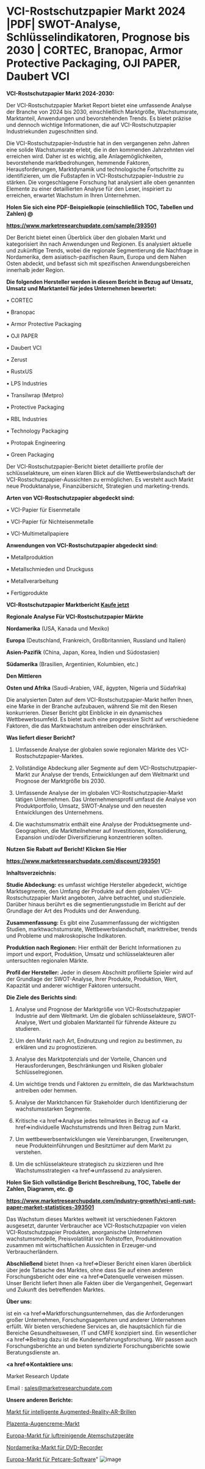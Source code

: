 # VCI-Rostschutzpapier Markt 2024 |PDF| SWOT-Analyse, Schlüsselindikatoren, Prognose bis 2030 | CORTEC, Branopac, Armor Protective Packaging, OJI PAPER, Daubert VCI

<strong>VCI-Rostschutzpapier Markt 2024-2030:</strong>

Der VCI-Rostschutzpapier Market Report bietet eine umfassende Analyse der Branche von 2024 bis 2030, einschließlich Marktgröße, Wachstumsrate, Marktanteil, Anwendungen und bevorstehenden Trends. Es bietet präzise und dennoch wichtige Informationen, die auf VCI-Rostschutzpapier Industriekunden zugeschnitten sind.

Die VCI-Rostschutzpapier-Industrie hat in den vergangenen zehn Jahren eine solide Wachstumsrate erlebt, die in den kommenden Jahrzehnten viel erreichen wird. Daher ist es wichtig, alle Anlagemöglichkeiten, bevorstehende marktbedrohungen, hemmende Faktoren, Herausforderungen, Marktdynamik und technologische Fortschritte zu identifizieren, um die Fußstapfen in VCI-Rostschutzpapier-Industrie zu stärken. Die vorgeschlagene Forschung hat analysiert alle oben genannten Elemente zu einer detaillierten Analyse für den Leser, inspiriert zu erreichen, erwartet Wachstum in Ihren Unternehmen.



<strong>Holen Sie sich eine PDF-Beispielkopie (einschließlich TOC, Tabellen und Zahlen) @
</strong>

<strong><a href=https://www.marketresearchupdate.com/sample/393501>

<strong>https://www.marketresearchupdate.com/sample/393501</u></font></a></strong></strong>

Der Bericht bietet einen Überblick über den globalen Markt und kategorisiert ihn nach Anwendungen und Regionen. Es analysiert aktuelle und zukünftige Trends, wobei die regionale Segmentierung die Nachfrage in Nordamerika, dem asiatisch-pazifischen Raum, Europa und dem Nahen Osten abdeckt, und befasst sich mit spezifischen Anwendungsbereichen innerhalb jeder Region.



<strong>Die folgenden Hersteller werden in diesem Bericht in Bezug auf Umsatz, Umsatz und Marktanteil für jedes Unternehmen bewertet:</strong>

• CORTEC

• Branopac

• Armor Protective Packaging

• OJI PAPER

• Daubert VCI

• Zerust

• RustxUS

• LPS Industries

• Transilwrap (Metpro)

• Protective Packaging

• RBL Industries

• Technology Packaging

• Protopak Engineering

• Green Packaging

Der VCI-Rostschutzpapier-Bericht bietet detaillierte profile der schlüsselakteure, um einen klaren Blick auf die Wettbewerbslandschaft der VCI-Rostschutzpapier-Aussichten zu ermöglichen. Es versteht auch Markt neue Produktanalyse, Finanzübersicht, Strategien und marketing-trends.



<strong>Arten von VCI-Rostschutzpapier abgedeckt sind:</strong>

• VCI-Papier für Eisenmetalle

• VCI-Papier für Nichteisenmetalle

• VCI-Multimetallpapiere



<strong>Anwendungen von VCI-Rostschutzpapier abgedeckt sind:</strong>

• Metallproduktion

• Metallschmieden und Druckguss

• Metallverarbeitung

• Fertigprodukte



<strong>VCI-Rostschutzpapier Marktbericht <a href=https://www.marketresearchupdate.com/buynow/393501>Kaufe jetzt</a></strong>



<strong>Regionale Analyse Für VCI-Rostschutzpapier Märkte</strong>



<strong>Nordamerika</strong> (USA, Kanada und Mexiko)



<strong>Europa</strong> (Deutschland, Frankreich, Großbritannien, Russland und Italien)



<strong>Asien-Pazifik</strong> (China, Japan, Korea, Indien und Südostasien)



<strong>Südamerika</strong> (Brasilien, Argentinien, Kolumbien, etc.)



<strong>Den Mittleren</strong> 

<strong>Osten und Afrika</strong> (Saudi-Arabien, VAE, ägypten, Nigeria und Südafrika)

Die analysierten Daten auf dem VCI-Rostschutzpapier-Markt helfen Ihnen, eine Marke in der Branche aufzubauen, während Sie mit den Riesen konkurrieren. Dieser Bericht gibt Einblicke in ein dynamisches Wettbewerbsumfeld. Es bietet auch eine progressive Sicht auf verschiedene Faktoren, die das Marktwachstum antreiben oder einschränken.



<strong>Was liefert dieser Bericht?</strong>

1. Umfassende Analyse der globalen sowie regionalen Märkte des VCI-Rostschutzpapier-Marktes.

2. Vollständige Abdeckung aller Segmente auf dem VCI-Rostschutzpapier-Markt zur Analyse der trends, Entwicklungen auf dem Weltmarkt und Prognose der Marktgröße bis 2030.

3. Umfassende Analyse der im globalen VCI-Rostschutzpapier-Markt tätigen Unternehmen. Das Unternehmensprofil umfasst die Analyse von Produktportfolio, Umsatz, SWOT-Analyse und den neuesten Entwicklungen des Unternehmens.

4. Die wachstumsmatrix enthält eine Analyse der Produktsegmente und-Geographien, die Marktteilnehmer auf Investitionen, Konsolidierung, Expansion und/oder Diversifizierung konzentrieren sollten.



<strong>Nutzen Sie Rabatt auf Bericht! Klicken Sie Hier
</strong>

<strong><a href=https://www.marketresearchupdate.com/discount/393501>https://www.marketresearchupdate.com/discount/393501</b></u></font></strong></a>



<strong>Inhaltsverzeichnis:</strong>



<strong>Studie Abdeckung:</strong> es umfasst wichtige Hersteller abgedeckt, wichtige Marktsegmente, den Umfang der Produkte auf dem globalen VCI-Rostschutzpapier Markt angeboten, Jahre betrachtet, und studienziele. Darüber hinaus berührt es die segmentierungsstudie im Bericht auf der Grundlage der Art des Produkts und der Anwendung.



<strong>Zusammenfassung:</strong> Es gibt eine Zusammenfassung der wichtigsten Studien, marktwachstumsrate, Wettbewerbslandschaft, markttreiber, trends und Probleme und makroskopische Indikatoren.



<strong>Produktion nach Regionen:</strong> Hier enthält der Bericht Informationen zu import und export, Produktion, Umsatz und schlüsselakteuren aller untersuchten regionalen Märkte.



<strong>Profil der Hersteller:</strong> Jeder in diesem Abschnitt profilierte Spieler wird auf der Grundlage der SWOT-Analyse, Ihrer Produkte, Produktion, Wert, Kapazität und anderer wichtiger Faktoren untersucht.



<strong>Die Ziele des Berichts sind:</strong>

1) Analyse und Prognose der Marktgröße von VCI-Rostschutzpapier Industrie auf dem Weltmarkt.
Um die globalen schlüsselakteure, SWOT-Analyse, Wert und globalen Marktanteil für führende Akteure zu studieren.

2) Um den Markt nach Art, Endnutzung und region zu bestimmen, zu erklären und zu prognostizieren.

3) Analyse des Marktpotenzials und der Vorteile, Chancen und Herausforderungen, Beschränkungen und Risiken globaler Schlüsselregionen.

4) Um wichtige trends und Faktoren zu ermitteln, die das Marktwachstum antreiben oder hemmen.

5) Analyse der Marktchancen für Stakeholder durch Identifizierung der wachstumsstarken Segmente.

6) Kritische <a href=>Analyse</a> jedes teilmarktes in Bezug auf <a href=>individuelle</a> Wachstumstrends und Ihren Beitrag zum Markt.

7) Um wettbewerbsentwicklungen wie Vereinbarungen, Erweiterungen, neue Produkteinführungen und Besitztümer auf dem Markt zu verstehen.

8) Um die schlüsselakteure strategisch zu skizzieren und Ihre Wachstumsstrategien <a href=>umfassend</a> zu analysieren.



<strong>Holen Sie Sich vollständige Bericht Beschreibung, TOC, Tabelle der Zahlen, Diagramm, etc. @ </strong>

<strong><a href=https://www.marketresearchupdate.com/industry-growth/vci-anti-rust-paper-market-statistices-393501>https://www.marketresearchupdate.com/industry-growth/vci-anti-rust-paper-market-statistices-393501</a></font></strong>

Das Wachstum dieses Marktes weltweit ist verschiedenen Faktoren ausgesetzt, darunter Verbraucher ace VCI-Rostschutzpapier von vielen VCI-Rostschutzpapier Produkten, anorganische Unternehmen wachstumsmodelle, Preisvolatilität von Rohstoffen, Produktinnovation zusammen mit wirtschaftlichen Aussichten in Erzeuger-und Verbraucherländern.



<strong>Abschließend</strong> bietet Ihnen <a href=>Dieser</a> Bericht einen klaren überblick über jede Tatsache des Marktes, ohne dass Sie auf einen anderen Forschungsbericht oder eine <a href=>Datenquelle</a> verweisen müssen. Unser Bericht liefert Ihnen alle Fakten über die Vergangenheit, Gegenwart und Zukunft des betreffenden Marktes.



<strong>Über uns:</strong>

 ist ein <a href=>Marktfors</a>chungsunternehmen, das die Anforderungen großer Unternehmen, Forschungsagenturen und anderer Unternehmen erfüllt. Wir bieten verschiedene Services an, die hauptsächlich für die Bereiche Gesundheitswesen, IT und CMFE konzipiert sind. Ein wesentlicher <a href=>Beitrag</a> dazu ist die Kundenerfahrungsforschung. Wir passen auch Forschungsberichte an und bieten syndizierte Forschungsberichte sowie Beratungsdienste an.



<strong><a href=>Kontaktiere uns:</a></strong>

Market Research Update

Email : sales@marketresearchupdate.com



<strong>Unsere anderen Berichte:</strong>

<a href=https://www.linkedin.com/pulse/smart-augmented-reality-ar-glasses-market-has-huge-growth>Markt für intelligente Augmented-Reality-AR-Brillen</a>

<a href=https://www.linkedin.com/pulse/placenta-eye-cream-market-size-industry-growth-factors>Plazenta-Augencreme-Markt</a>

<a href=https://www.linkedin.com/pulse/europe-power-air-purifying-respirator-market-size-exclusive>Europa-Markt für luftreinigende Atemschutzgeräte</a>

<a href=https://www.linkedin.com/pulse/north-america-dvd-recorders-market-2023-data>Nordamerika-Markt für DVD-Recorder</a>

<a href=https://www.linkedin.com/pulse/europe-petcare-software-market-trends-2023-updated>Europa-Markt für Petcare-Software</a>"
![image](https://github.com/meghapanth/markettrends/assets/163847665/9cb5f565-2f68-410f-9105-41e746e0ec25)
